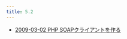 ```yaml
---
title: 5.2
---
```



- [2009-03-02 PHP SOAPクライアントを作る](./../../../../d/2009/03/02/PHP_SOAPクライアントを作る.md)




